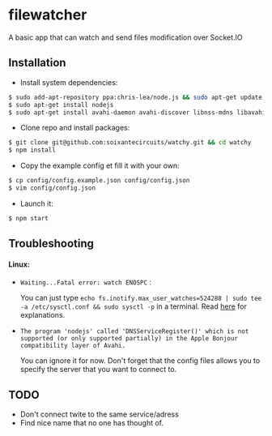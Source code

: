 # filewatcher

A basic app that can watch and send files modification over Socket.IO

## Installation

- Install system dependencies:
```bash
$ sudo add-apt-repository ppa:chris-lea/node.js && sudo apt-get update
$ sudo apt-get install nodejs
$ sudo apt-get install avahi-daemon avahi-discover libnss-mdns libavahi-compat-libdnssd-dev curl build-essential
```
- Clone repo and install packages:
```bash
$ git clone git@github.com:soixantecircuits/watchy.git && cd watchy
$ npm install
```
- Copy the example config et fill it with your own:
```bash
$ cp config/config.example.json config/config.json
$ vim config/config.json
```
- Launch it:
``` bash
$ npm start
```

## Troubleshooting

#### Linux:

- `Waiting...Fatal error: watch ENOSPC` :

  You can just type `echo fs.inotify.max_user_watches=524288 | sudo tee -a /etc/sysctl.conf && sudo sysctl -p` in a terminal. Read [here](http://stackoverflow.com/questions/16748737/grunt-watch-error-waiting-fatal-error-watch-enospc) for explanations.

- `The program 'nodejs' called 'DNSServiceRegister()' which is not supported (or only supported partially) in the Apple Bonjour compatibility layer of Avahi.`

  You can ignore it for now. Don't forget that the config files allows you to specify the server that you want to connect to.

## TODO

- Don't connect twite to the same service/adress
- Find nice name that no one has thought of.
